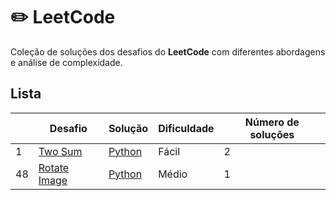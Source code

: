 # ✏️ LeetCode 

Coleção de soluções dos desafios do **LeetCode** com diferentes abordagens e análise de complexidade. 

## Lista 

|   | Desafio | Solução | Dificuldade | Número de soluções |
|---| ----- | -------- | ---------- | --------------------------| 
|1|[Two Sum](https://leetcode.com/problems/two-sum/) | [Python](./array_e_hash/TwoSum.ipynb) |Fácil| 2 | 
|48|[Rotate Image](https://leetcode.com/problems/rotate-image/) | [Python](./array_e_hash/RotateImage.ipynb) | Médio | 1 |